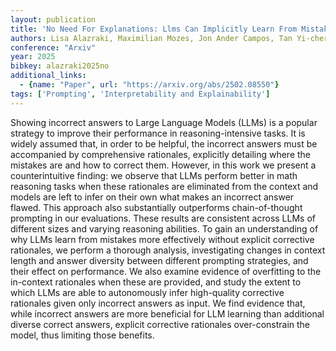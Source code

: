 ```yaml
---
layout: publication
title: 'No Need For Explanations: Llms Can Implicitly Learn From Mistakes In-context'
authors: Lisa Alazraki, Maximilian Mozes, Jon Ander Campos, Tan Yi-chern, Marek Rei, Max Bartolo
conference: "Arxiv"
year: 2025
bibkey: alazraki2025no
additional_links:
  - {name: "Paper", url: "https://arxiv.org/abs/2502.08550"}
tags: ['Prompting', 'Interpretability and Explainability']
---
```

Showing incorrect answers to Large Language Models (LLMs) is a popular strategy to improve their performance in reasoning-intensive tasks. It is widely assumed that, in order to be helpful, the incorrect answers must be accompanied by comprehensive rationales, explicitly detailing where the mistakes are and how to correct them. However, in this work we present a counterintuitive finding: we observe that LLMs perform better in math reasoning tasks when these rationales are eliminated from the context and models are left to infer on their own what makes an incorrect answer flawed. This approach also substantially outperforms chain-of-thought prompting in our evaluations. These results are consistent across LLMs of different sizes and varying reasoning abilities. To gain an understanding of why LLMs learn from mistakes more effectively without explicit corrective rationales, we perform a thorough analysis, investigating changes in context length and answer diversity between different prompting strategies, and their effect on performance. We also examine evidence of overfitting to the in-context rationales when these are provided, and study the extent to which LLMs are able to autonomously infer high-quality corrective rationales given only incorrect answers as input. We find evidence that, while incorrect answers are more beneficial for LLM learning than additional diverse correct answers, explicit corrective rationales over-constrain the model, thus limiting those benefits.
